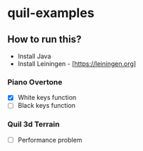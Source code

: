 # quil-examples

## How to run this?

- Install Java
- Install Leiningen - [https://leiningen.org]

### Piano Overtone
- [x] White keys function
- [ ] Black keys function

### Quil 3d Terrain
- [ ] Performance problem
